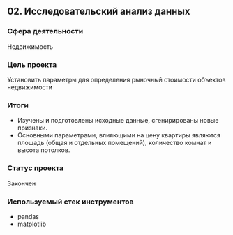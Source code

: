 ## 02. Исследовательский анализ данных

### Сфера деятельности

Недвижимость

### Цель проекта

Установить параметры для определения рыночный стоимости объектов недвижимости

### Итоги
- Изучены и подготовлены исходные данные, сгенирированы новые признаки.
- Основными параметрами, влияющими на цену квартиры являются площадь (общая и отдельных помещений), количество комнат и высота потолков. 

### Статус проекта
Закончен

### Используемый стек инструментов

- pandas
- matplotlib
